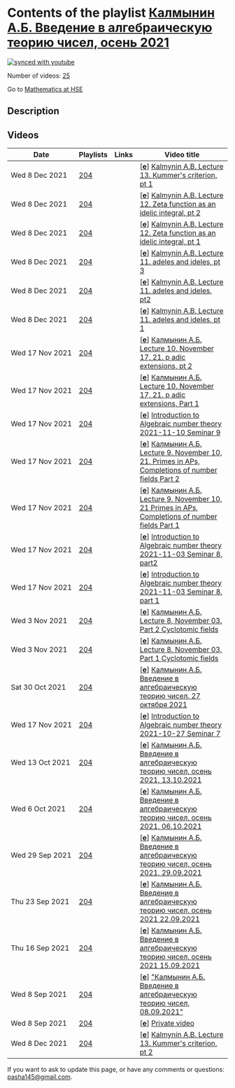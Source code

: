 # Contents of the playlist [Калмынин А.Б. Введение в алгебраическую теорию чисел, осень 2021](https://www.youtube.com/playlist?list=PLq3E5oubNNoCmoQs-ZI4rUCHG0zMt0oZw)

[![synced with youtube](https://img.shields.io/github/last-commit/mathphysschool/mathphysschool.github.io/autoupdate1?label=synced%20with%20youtube)](https://github.com/mathphysschool/mathphysschool.github.io/commits/autoupdate1)

Number of videos: [25](#videos)

Go to [Mathematics at HSE](../README.md)

## Description



## Videos

|Date|Playlists|Links|Video title|
|---|---|---|---|
| Wed&nbsp;8&nbsp;Dec&nbsp;2021 | [204](../playlists/204 "Калмынин А.Б. Введение в алгебраическую теорию чисел, осень 2021") |  | [[**e**](https://studio.youtube.com/video/2likrhYtTkY/edit "Edit")] [Kalmynin A.B. Lecture 13. Kummer's criterion, pt 1](https://www.youtube.com/watch?v=2likrhYtTkY&list=PLq3E5oubNNoCmoQs-ZI4rUCHG0zMt0oZw) |
| Wed&nbsp;8&nbsp;Dec&nbsp;2021 | [204](../playlists/204 "Калмынин А.Б. Введение в алгебраическую теорию чисел, осень 2021") |  | [[**e**](https://studio.youtube.com/video/CzCj3LU2weM/edit "Edit")] [Kalmynin A.B. Lecture 12.  Zeta function as an idelic integral, pt 2](https://www.youtube.com/watch?v=CzCj3LU2weM&list=PLq3E5oubNNoCmoQs-ZI4rUCHG0zMt0oZw) |
| Wed&nbsp;8&nbsp;Dec&nbsp;2021 | [204](../playlists/204 "Калмынин А.Б. Введение в алгебраическую теорию чисел, осень 2021") |  | [[**e**](https://studio.youtube.com/video/RqzEMm_mo00/edit "Edit")] [Kalmynin A.B. Lecture 12. Zeta function as an idelic integral, pt 1](https://www.youtube.com/watch?v=RqzEMm_mo00&list=PLq3E5oubNNoCmoQs-ZI4rUCHG0zMt0oZw) |
| Wed&nbsp;8&nbsp;Dec&nbsp;2021 | [204](../playlists/204 "Калмынин А.Б. Введение в алгебраическую теорию чисел, осень 2021") |  | [[**e**](https://studio.youtube.com/video/MmpT7SbhEnY/edit "Edit")] [Kalmynin A.B. Lecture 11. adeles and ideles,  pt 3](https://www.youtube.com/watch?v=MmpT7SbhEnY&list=PLq3E5oubNNoCmoQs-ZI4rUCHG0zMt0oZw) |
| Wed&nbsp;8&nbsp;Dec&nbsp;2021 | [204](../playlists/204 "Калмынин А.Б. Введение в алгебраическую теорию чисел, осень 2021") |  | [[**e**](https://studio.youtube.com/video/1o7pXi1ApiY/edit "Edit")] [Kalmynin A.B. Lecture 11. adeles and ideles, pt2](https://www.youtube.com/watch?v=1o7pXi1ApiY&list=PLq3E5oubNNoCmoQs-ZI4rUCHG0zMt0oZw) |
| Wed&nbsp;8&nbsp;Dec&nbsp;2021 | [204](../playlists/204 "Калмынин А.Б. Введение в алгебраическую теорию чисел, осень 2021") |  | [[**e**](https://studio.youtube.com/video/lR7DcwsPgdQ/edit "Edit")] [Kalmynin A.B. Lecture 11. adeles and ideles, pt 1](https://www.youtube.com/watch?v=lR7DcwsPgdQ&list=PLq3E5oubNNoCmoQs-ZI4rUCHG0zMt0oZw) |
| Wed&nbsp;17&nbsp;Nov&nbsp;2021 | [204](../playlists/204 "Калмынин А.Б. Введение в алгебраическую теорию чисел, осень 2021") |  | [[**e**](https://studio.youtube.com/video/2G1eZezAd3g/edit "Edit")] [Калмынин А.Б. Lecture 10. November 17, 21. p adic extensions, pt 2](https://www.youtube.com/watch?v=2G1eZezAd3g&list=PLq3E5oubNNoCmoQs-ZI4rUCHG0zMt0oZw) |
| Wed&nbsp;17&nbsp;Nov&nbsp;2021 | [204](../playlists/204 "Калмынин А.Б. Введение в алгебраическую теорию чисел, осень 2021") |  | [[**e**](https://studio.youtube.com/video/dixDxzkcroY/edit "Edit")] [Калмынин А.Б. Lecture 10. November 17, 21. p adic extensions, Part 1](https://www.youtube.com/watch?v=dixDxzkcroY&list=PLq3E5oubNNoCmoQs-ZI4rUCHG0zMt0oZw) |
| Wed&nbsp;17&nbsp;Nov&nbsp;2021 | [204](../playlists/204 "Калмынин А.Б. Введение в алгебраическую теорию чисел, осень 2021") |  | [[**e**](https://studio.youtube.com/video/0dBDf_lx470/edit "Edit")] [Introduction to Algebraic number theory 2021-11-10 Seminar 9](https://www.youtube.com/watch?v=0dBDf_lx470&list=PLq3E5oubNNoCmoQs-ZI4rUCHG0zMt0oZw) |
| Wed&nbsp;17&nbsp;Nov&nbsp;2021 | [204](../playlists/204 "Калмынин А.Б. Введение в алгебраическую теорию чисел, осень 2021") |  | [[**e**](https://studio.youtube.com/video/aqrh9Uraifw/edit "Edit")] [Калмынин А.Б. Lecture 9. November 10, 21. Primes in APs, Completions of number fields  Part 2](https://www.youtube.com/watch?v=aqrh9Uraifw&list=PLq3E5oubNNoCmoQs-ZI4rUCHG0zMt0oZw "Introduction to Algebraic number theory") |
| Wed&nbsp;17&nbsp;Nov&nbsp;2021 | [204](../playlists/204 "Калмынин А.Б. Введение в алгебраическую теорию чисел, осень 2021") |  | [[**e**](https://studio.youtube.com/video/MFmqw9LlTGc/edit "Edit")] [Калмынин А.Б. Lecture 9. November 10, 21 Primes in APs, Completions of number fields  Part 1](https://www.youtube.com/watch?v=MFmqw9LlTGc&list=PLq3E5oubNNoCmoQs-ZI4rUCHG0zMt0oZw "Introduction to Algebraic number theory") |
| Wed&nbsp;17&nbsp;Nov&nbsp;2021 | [204](../playlists/204 "Калмынин А.Б. Введение в алгебраическую теорию чисел, осень 2021") |  | [[**e**](https://studio.youtube.com/video/2DPJ_wY4n8g/edit "Edit")] [Introduction to Algebraic number theory 2021-11-03 Seminar 8, part2](https://www.youtube.com/watch?v=2DPJ_wY4n8g&list=PLq3E5oubNNoCmoQs-ZI4rUCHG0zMt0oZw) |
| Wed&nbsp;17&nbsp;Nov&nbsp;2021 | [204](../playlists/204 "Калмынин А.Б. Введение в алгебраическую теорию чисел, осень 2021") |  | [[**e**](https://studio.youtube.com/video/t2CR2d1D71o/edit "Edit")] [Introduction to Algebraic number theory 2021-11-03 Seminar 8, part 1](https://www.youtube.com/watch?v=t2CR2d1D71o&list=PLq3E5oubNNoCmoQs-ZI4rUCHG0zMt0oZw) |
| Wed&nbsp;3&nbsp;Nov&nbsp;2021 | [204](../playlists/204 "Калмынин А.Б. Введение в алгебраическую теорию чисел, осень 2021") |  | [[**e**](https://studio.youtube.com/video/KG6QiDAy_nM/edit "Edit")] [Калмынин А.Б.  Lecture 8,  November 03.  Part 2  Cyclotomic fields](https://www.youtube.com/watch?v=KG6QiDAy_nM&list=PLq3E5oubNNoCmoQs-ZI4rUCHG0zMt0oZw) |
| Wed&nbsp;3&nbsp;Nov&nbsp;2021 | [204](../playlists/204 "Калмынин А.Б. Введение в алгебраическую теорию чисел, осень 2021") |  | [[**e**](https://studio.youtube.com/video/INxkLVQrgbA/edit "Edit")] [Калмынин А.Б. Lecture 8. November 03, Part 1  Cyclotomic fields](https://www.youtube.com/watch?v=INxkLVQrgbA&list=PLq3E5oubNNoCmoQs-ZI4rUCHG0zMt0oZw) |
| Sat&nbsp;30&nbsp;Oct&nbsp;2021 | [204](../playlists/204 "Калмынин А.Б. Введение в алгебраическую теорию чисел, осень 2021") |  | [[**e**](https://studio.youtube.com/video/f34HD3iWjeY/edit "Edit")] [Калмынин А.Б. Введение в алгебраическую теорию чисел. 27 октября 2021](https://www.youtube.com/watch?v=f34HD3iWjeY&list=PLq3E5oubNNoCmoQs-ZI4rUCHG0zMt0oZw "Lecture 7") |
| Wed&nbsp;17&nbsp;Nov&nbsp;2021 | [204](../playlists/204 "Калмынин А.Б. Введение в алгебраическую теорию чисел, осень 2021") |  | [[**e**](https://studio.youtube.com/video/eTR0YXtg9JI/edit "Edit")] [Introduction to Algebraic number theory 2021-10-27 Seminar 7](https://www.youtube.com/watch?v=eTR0YXtg9JI&list=PLq3E5oubNNoCmoQs-ZI4rUCHG0zMt0oZw) |
| Wed&nbsp;13&nbsp;Oct&nbsp;2021 | [204](../playlists/204 "Калмынин А.Б. Введение в алгебраическую теорию чисел, осень 2021") |  | [[**e**](https://studio.youtube.com/video/fMiRCS7tFGw/edit "Edit")] [Калмынин А.Б. Введение в алгебраическую теорию чисел, осень 2021, 13.10.2021](https://www.youtube.com/watch?v=fMiRCS7tFGw&list=PLq3E5oubNNoCmoQs-ZI4rUCHG0zMt0oZw "Kalmylin A.B. Introduction to Algebraic Number Theory") |
| Wed&nbsp;6&nbsp;Oct&nbsp;2021 | [204](../playlists/204 "Калмынин А.Б. Введение в алгебраическую теорию чисел, осень 2021") |  | [[**e**](https://studio.youtube.com/video/RPqdgGPT5pI/edit "Edit")] [Калмынин А.Б. Введение в алгебраическую теорию чисел, осень 2021, 06.10.2021](https://www.youtube.com/watch?v=RPqdgGPT5pI&list=PLq3E5oubNNoCmoQs-ZI4rUCHG0zMt0oZw "Kalmylin A.B. Introduction to Algebraic Number Theory") |
| Wed&nbsp;29&nbsp;Sep&nbsp;2021 | [204](../playlists/204 "Калмынин А.Б. Введение в алгебраическую теорию чисел, осень 2021") |  | [[**e**](https://studio.youtube.com/video/zvk0EyJIiAw/edit "Edit")] [Калмынин А.Б. Введение в алгебраическую теорию чисел, осень 2021, 29.09.2021](https://www.youtube.com/watch?v=zvk0EyJIiAw&list=PLq3E5oubNNoCmoQs-ZI4rUCHG0zMt0oZw "Kalmylin A.B. Introduction to Algebraic Number Theory") |
| Thu&nbsp;23&nbsp;Sep&nbsp;2021 | [204](../playlists/204 "Калмынин А.Б. Введение в алгебраическую теорию чисел, осень 2021") |  | [[**e**](https://studio.youtube.com/video/C49yeWYC0EI/edit "Edit")] [Калмынин А.Б. Введение в алгебраическую теорию чисел, осень 2021 22.09.2021](https://www.youtube.com/watch?v=C49yeWYC0EI&list=PLq3E5oubNNoCmoQs-ZI4rUCHG0zMt0oZw "Kalmylin A.B. Introduction to Algebraic Number Theory") |
| Thu&nbsp;16&nbsp;Sep&nbsp;2021 | [204](../playlists/204 "Калмынин А.Б. Введение в алгебраическую теорию чисел, осень 2021") |  | [[**e**](https://studio.youtube.com/video/CcMfd9u7ft8/edit "Edit")] [Калмынин А.Б. Введение в алгебраическую теорию чисел, осень 2021 15.09.2021](https://www.youtube.com/watch?v=CcMfd9u7ft8&list=PLq3E5oubNNoCmoQs-ZI4rUCHG0zMt0oZw "Kalmylin A.B. Introduction to Algebraic Number Theory") |
| Wed&nbsp;8&nbsp;Sep&nbsp;2021 | [204](../playlists/204 "Калмынин А.Б. Введение в алгебраическую теорию чисел, осень 2021") |  | [[**e**](https://studio.youtube.com/video/26NS6HV5d64/edit "Edit")] [&#34;Калмынин А.Б. Введение в алгебраическую теорию чисел,  08.09.2021&#34;](https://www.youtube.com/watch?v=26NS6HV5d64&list=PLq3E5oubNNoCmoQs-ZI4rUCHG0zMt0oZw "Kalmylin A.B. Introduction to Algebraic Number Theory") |
| Wed&nbsp;8&nbsp;Sep&nbsp;2021 | [204](../playlists/204 "Калмынин А.Б. Введение в алгебраическую теорию чисел, осень 2021") |  | [[**e**](https://studio.youtube.com/video/cO7WI1RSl1U/edit "Edit")] [Private video](https://www.youtube.com/watch?v=cO7WI1RSl1U&list=PLq3E5oubNNoCmoQs-ZI4rUCHG0zMt0oZw "This video is private.") |
| Wed&nbsp;8&nbsp;Dec&nbsp;2021 | [204](../playlists/204 "Калмынин А.Б. Введение в алгебраическую теорию чисел, осень 2021") |  | [[**e**](https://studio.youtube.com/video/LAJh_Yocu-s/edit "Edit")] [Kalmynin A.B. Lecture 13. Kummer's criterion, pt 2](https://www.youtube.com/watch?v=LAJh_Yocu-s&list=PLq3E5oubNNoCmoQs-ZI4rUCHG0zMt0oZw) |


 If you want to ask to update this page, or have any comments or questions: <pasha145@gmail.com>.